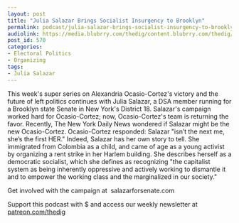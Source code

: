```yaml
---
layout: post
title: "Julia Salazar Brings Socialist Insurgency to Brooklyn"
permalink: podcast/julia-salazar-brings-socialist-insurgency-to-brooklyn/
audiolink: https://media.blubrry.com/thedig/content.blubrry.com/thedig/The_Dig_-_EP_130_-_Salazar.mp3
post_id: 570
categories: 
- Electoral Politics
- Organizing
tags: 
- Julia Salazar
---
```


This week's super series on Alexandria Ocasio-Cortez's victory and the future of left politics continues with Julia Salazar, a DSA member running for a Brooklyn state Senate in New York's District 18. Salazar's campaign worked hard for Ocasio-Cortez; now, Ocasio-Cortez's team is returning the favor. Recently, The New York Daily News wondered if Salazar might be the new Ocasio-Cortez. Ocasio-Cortez responded: Salazar "isn’t the next me, she’s the first HER." Indeed, Salazar has her own story to tell. She immigrated from Colombia as a child, and came of age as a young activist by organizing a rent strike in her Harlem building. She describes herself as a democratic socialist, which she defines as recognizing "the capitalist system as being inherently oppressive and actively working to dismantle it and to empower the working class and the marginalized in our society."

Get involved with the campaign at 
salazarforsenate.com

Support this podcast with $ and access our weekly newsletter at [patreon.com/thedig](patreon.com/thedig)